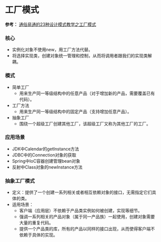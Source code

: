 # 工厂模式

**参考：** [通俗易通的23种设计模式教学之工厂模式](https://www.bilibili.com/video/BV1mc411h719?p=3)

### 核心

- 实例化对象不使用new，用工厂方法代替。
- 将选择实现类，创建对象统一管理和控制，从而将调用者跟我们的实现类解耦。

### 模式

- 简单工厂
    - 用来生产同一等级结构中的任意产品（对于增加新的产品，需要覆盖已有代码）。
- 工厂方法
    - 用来生产同一等级结构中的固定产品（支持增加任意产品）。
- 抽象工厂
    - 围绕一个超级工厂创建其他工厂，该超级工厂又称为其他工厂的工厂。

### 应用场景

- JDK中Calendar的getInstance方法
- JDBC中的Connection对象的获取
- Spring中IoC容器创建管理bean对象
- 反射中Class对象的newInstance方法

### 抽象工厂模式

- 定义：提供了一个创建一系列相关或者相互依赖对象的接口，无需指定它们具体的类。
- 适用场景：
  - 客户端（应用层）不依赖于产品类实例如何被创建，实现等细节。
  - 强调一系列相关的产品对象（属于同一产品族）一起使用，创建对象需要大量的重复代码。
  - 提供一个产品类的库，所有的产品以同样的接口出现，从而使得客户端不依赖于具体的实现。